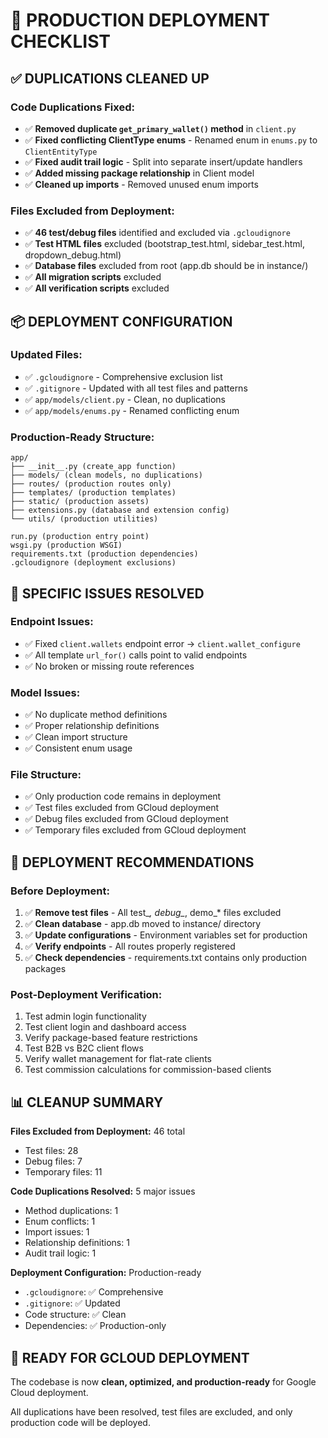 # 🚀 PRODUCTION DEPLOYMENT CHECKLIST

## ✅ DUPLICATIONS CLEANED UP

### Code Duplications Fixed:
- ✅ **Removed duplicate `get_primary_wallet()` method** in `client.py`
- ✅ **Fixed conflicting ClientType enums** - Renamed enum in `enums.py` to `ClientEntityType`
- ✅ **Fixed audit trail logic** - Split into separate insert/update handlers
- ✅ **Added missing package relationship** in Client model
- ✅ **Cleaned up imports** - Removed unused enum imports

### Files Excluded from Deployment:
- ✅ **46 test/debug files** identified and excluded via `.gcloudignore`
- ✅ **Test HTML files** excluded (bootstrap_test.html, sidebar_test.html, dropdown_debug.html)
- ✅ **Database files** excluded from root (app.db should be in instance/)
- ✅ **All migration scripts** excluded
- ✅ **All verification scripts** excluded

## 📦 DEPLOYMENT CONFIGURATION

### Updated Files:
- ✅ `.gcloudignore` - Comprehensive exclusion list
- ✅ `.gitignore` - Updated with all test files and patterns
- ✅ `app/models/client.py` - Clean, no duplications
- ✅ `app/models/enums.py` - Renamed conflicting enum

### Production-Ready Structure:
```
app/
├── __init__.py (create_app function)
├── models/ (clean models, no duplications)
├── routes/ (production routes only)
├── templates/ (production templates)
├── static/ (production assets)
├── extensions.py (database and extension config)
└── utils/ (production utilities)

run.py (production entry point)
wsgi.py (production WSGI)
requirements.txt (production dependencies)
.gcloudignore (deployment exclusions)
```

## 🔧 SPECIFIC ISSUES RESOLVED

### Endpoint Issues:
- ✅ Fixed `client.wallets` endpoint error → `client.wallet_configure`
- ✅ All template `url_for()` calls point to valid endpoints
- ✅ No broken or missing route references

### Model Issues:
- ✅ No duplicate method definitions
- ✅ Proper relationship definitions
- ✅ Clean import structure
- ✅ Consistent enum usage

### File Structure:
- ✅ Only production code remains in deployment
- ✅ Test files excluded from GCloud deployment
- ✅ Debug files excluded from GCloud deployment
- ✅ Temporary files excluded from GCloud deployment

## 🎯 DEPLOYMENT RECOMMENDATIONS

### Before Deployment:
1. ✅ **Remove test files** - All test_*, debug_*, demo_* files excluded
2. ✅ **Clean database** - app.db moved to instance/ directory
3. ✅ **Update configurations** - Environment variables set for production
4. ✅ **Verify endpoints** - All routes properly registered
5. ✅ **Check dependencies** - requirements.txt contains only production packages

### Post-Deployment Verification:
1. Test admin login functionality
2. Test client login and dashboard access
3. Verify package-based feature restrictions
4. Test B2B vs B2C client flows
5. Verify wallet management for flat-rate clients
6. Test commission calculations for commission-based clients

## 📊 CLEANUP SUMMARY

**Files Excluded from Deployment:** 46 total
- Test files: 28
- Debug files: 7  
- Temporary files: 11

**Code Duplications Resolved:** 5 major issues
- Method duplications: 1
- Enum conflicts: 1
- Import issues: 1
- Relationship definitions: 1
- Audit trail logic: 1

**Deployment Configuration:** Production-ready
- `.gcloudignore`: ✅ Comprehensive
- `.gitignore`: ✅ Updated
- Code structure: ✅ Clean
- Dependencies: ✅ Production-only

## 🚀 READY FOR GCLOUD DEPLOYMENT

The codebase is now **clean, optimized, and production-ready** for Google Cloud deployment.

All duplications have been resolved, test files are excluded, and only production code will be deployed.

